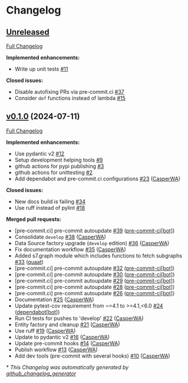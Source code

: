 # Changelog

## [Unreleased](https://github.com/SINTEF/soft7/tree/HEAD)

[Full Changelog](https://github.com/SINTEF/soft7/compare/v0.1.0...HEAD)

**Implemented enhancements:**

- Write up unit tests [\#11](https://github.com/SINTEF/soft7/issues/11)

**Closed issues:**

- Disable autofixing PRs via pre-commit.ci [\#37](https://github.com/SINTEF/soft7/issues/37)
- Consider `def` functions instead of lambda [\#15](https://github.com/SINTEF/soft7/issues/15)

## [v0.1.0](https://github.com/SINTEF/soft7/tree/v0.1.0) (2024-07-11)

[Full Changelog](https://github.com/SINTEF/soft7/compare/2ffa953762f8a6a2766ffb7946afadadbb0a687b...v0.1.0)

**Implemented enhancements:**

- Use pydantic v2 [\#12](https://github.com/SINTEF/soft7/issues/12)
- Setup development helping tools [\#9](https://github.com/SINTEF/soft7/issues/9)
- github actions for pypi publishing [\#3](https://github.com/SINTEF/soft7/issues/3)
- github actions for unittesting [\#2](https://github.com/SINTEF/soft7/issues/2)
- Add dependabot and pre-commit.ci configurations [\#23](https://github.com/SINTEF/soft7/pull/23) ([CasperWA](https://github.com/CasperWA))

**Closed issues:**

- New docs build is failing [\#34](https://github.com/SINTEF/soft7/issues/34)
- Use ruff instead of pylint [\#18](https://github.com/SINTEF/soft7/issues/18)

**Merged pull requests:**

- \[pre-commit.ci\] pre-commit autoupdate [\#39](https://github.com/SINTEF/soft7/pull/39) ([pre-commit-ci[bot]](https://github.com/apps/pre-commit-ci))
- Consolidate `develop` [\#38](https://github.com/SINTEF/soft7/pull/38) ([CasperWA](https://github.com/CasperWA))
- Data Source factory upgrade \(`develop` edition\) [\#36](https://github.com/SINTEF/soft7/pull/36) ([CasperWA](https://github.com/CasperWA))
- Fix documentation workflow [\#35](https://github.com/SINTEF/soft7/pull/35) ([CasperWA](https://github.com/CasperWA))
- Added s7.graph module which includes functions to fetch subgraphs [\#33](https://github.com/SINTEF/soft7/pull/33) ([quaat](https://github.com/quaat))
- \[pre-commit.ci\] pre-commit autoupdate [\#32](https://github.com/SINTEF/soft7/pull/32) ([pre-commit-ci[bot]](https://github.com/apps/pre-commit-ci))
- \[pre-commit.ci\] pre-commit autoupdate [\#30](https://github.com/SINTEF/soft7/pull/30) ([pre-commit-ci[bot]](https://github.com/apps/pre-commit-ci))
- \[pre-commit.ci\] pre-commit autoupdate [\#29](https://github.com/SINTEF/soft7/pull/29) ([pre-commit-ci[bot]](https://github.com/apps/pre-commit-ci))
- \[pre-commit.ci\] pre-commit autoupdate [\#28](https://github.com/SINTEF/soft7/pull/28) ([pre-commit-ci[bot]](https://github.com/apps/pre-commit-ci))
- \[pre-commit.ci\] pre-commit autoupdate [\#26](https://github.com/SINTEF/soft7/pull/26) ([pre-commit-ci[bot]](https://github.com/apps/pre-commit-ci))
- Documentation [\#25](https://github.com/SINTEF/soft7/pull/25) ([CasperWA](https://github.com/CasperWA))
- Update pytest-cov requirement from ~=4.1 to \>=4.1,\<6.0 [\#24](https://github.com/SINTEF/soft7/pull/24) ([dependabot[bot]](https://github.com/apps/dependabot))
- Run CI tests for pushes to 'develop' [\#22](https://github.com/SINTEF/soft7/pull/22) ([CasperWA](https://github.com/CasperWA))
- Entity factory and cleanup [\#21](https://github.com/SINTEF/soft7/pull/21) ([CasperWA](https://github.com/CasperWA))
- Use ruff [\#19](https://github.com/SINTEF/soft7/pull/19) ([CasperWA](https://github.com/CasperWA))
- Update to pydantic v2 [\#16](https://github.com/SINTEF/soft7/pull/16) ([CasperWA](https://github.com/CasperWA))
- Update pre-commit hooks [\#14](https://github.com/SINTEF/soft7/pull/14) ([CasperWA](https://github.com/CasperWA))
- Publish workflow [\#13](https://github.com/SINTEF/soft7/pull/13) ([CasperWA](https://github.com/CasperWA))
- Add dev tools \(pre-commit with several hooks\) [\#10](https://github.com/SINTEF/soft7/pull/10) ([CasperWA](https://github.com/CasperWA))



\* *This Changelog was automatically generated by [github_changelog_generator](https://github.com/github-changelog-generator/github-changelog-generator)*
